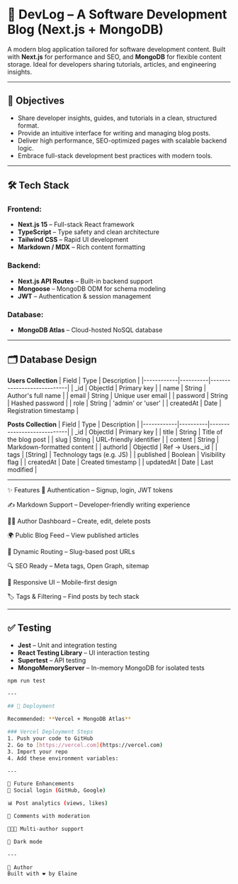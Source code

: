 # 🧠 DevLog – A Software Development Blog (Next.js + MongoDB)

A modern blog application tailored for software development content. Built with **Next.js** for performance and SEO, and **MongoDB** for flexible content storage. Ideal for developers sharing tutorials, articles, and engineering insights.

---

## 🎯 Objectives

- Share developer insights, guides, and tutorials in a clean, structured format.
- Provide an intuitive interface for writing and managing blog posts.
- Deliver high performance, SEO-optimized pages with scalable backend logic.
- Embrace full-stack development best practices with modern tools.

---

## 🛠 Tech Stack

### Frontend:
- **Next.js 15** – Full-stack React framework
- **TypeScript** – Type safety and clean architecture
- **Tailwind CSS** – Rapid UI development
- **Markdown / MDX** – Rich content formatting

### Backend:
- **Next.js API Routes** – Built-in backend support
- **Mongoose** – MongoDB ODM for schema modeling
- **JWT** – Authentication & session management

### Database:
- **MongoDB Atlas** – Cloud-hosted NoSQL database

---

## 🗂 Database Design

**Users Collection**
| Field      | Type     | Description                |
|------------|----------|----------------------------|
| _id        | ObjectId | Primary key                |
| name       | String   | Author's full name         |
| email      | String   | Unique user email          |
| password   | String   | Hashed password            |
| role       | String   | 'admin' or 'user'          |
| createdAt  | Date     | Registration timestamp     |

**Posts Collection**
| Field      | Type     | Description                |
|------------|----------|----------------------------|
| _id        | ObjectId | Primary key                |
| title      | String   | Title of the blog post     |
| slug       | String   | URL-friendly identifier    |
| content    | String   | Markdown-formatted content |
| authorId   | ObjectId | Ref → Users._id            |
| tags       | [String] | Technology tags (e.g. JS)  |
| published  | Boolean  | Visibility flag            |
| createdAt  | Date     | Created timestamp          |
| updatedAt  | Date     | Last modified              |

---

✨ Features
🔐 Authentication – Signup, login, JWT tokens

✍️ Markdown Support – Developer-friendly writing experience

🧑‍💻 Author Dashboard – Create, edit, delete posts

🌍 Public Blog Feed – View published articles

🧭 Dynamic Routing – Slug-based post URLs

🔍 SEO Ready – Meta tags, Open Graph, sitemap

📱 Responsive UI – Mobile-first design

🏷 Tags & Filtering – Find posts by tech stack

---

## ✅ Testing

- **Jest** – Unit and integration testing
- **React Testing Library** – UI interaction testing
- **Supertest** – API testing
- **MongoMemoryServer** – In-memory MongoDB for isolated tests

```bash
npm run test

---

## 🚀 Deployment

Recommended: **Vercel + MongoDB Atlas**

### Vercel Deployment Steps
1. Push your code to GitHub
2. Go to [https://vercel.com](https://vercel.com)
3. Import your repo
4. Add these environment variables:

---

📌 Future Enhancements
🔁 Social login (GitHub, Google)

📊 Post analytics (views, likes)

💬 Comments with moderation

🧑‍🤝‍🧑 Multi-author support

🌙 Dark mode

---

🧑 Author
Built with ❤️ by Elaine



